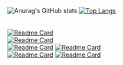 ![Anurag's GitHub stats](https://github-readme-stats.vercel.app/api?username=npchitman&count_private=true&show_icons=true&include_all_commits=true&line_height=40&theme=calm&hide=contribs,prs,issues)
[![Top Langs](https://github-readme-stats.vercel.app/api/top-langs/?username=npchitman&theme=calm&hide=html,javascript&layout=compact)](https://github.com/anuraghazra/github-readme-stats)
<br><br><br>
[![Readme Card](https://github-readme-stats.vercel.app/api/pin/?username=npchitman&repo=Aphrodite&show_owner=false&theme=calm)](https://github.com/npchitman/Aphrodite)
<br>
[![Readme Card](https://github-readme-stats.vercel.app/api/pin/?username=npchitman&repo=Tetris&show_owner=false&theme=calm)](https://github.com/npchitman/Tetris)
<br>
[![Readme Card](https://github-readme-stats.vercel.app/api/pin/?username=npchitman&repo=dotfiles&show_owner=false&theme=calm)](https://github.com/npchitman/dotfiles)
[![Readme Card](https://github-readme-stats.vercel.app/api/pin/?username=npchitman&repo=vimq&show_owner=false&theme=calm)](https://github.com/npchitman/vimq)
<br>
[![Readme Card](https://github-readme-stats.vercel.app/api/pin/?username=npchitman&repo=GServer&show_owner=false&theme=calm)](https://github.com/npchitman/Gserver)
[![Readme Card](https://github-readme-stats.vercel.app/api/pin/?username=npchitman&repo=protocompiler_online&show_owner=false&theme=calm)](https://github.com/npchitman/protocompiler_online)
<br>
